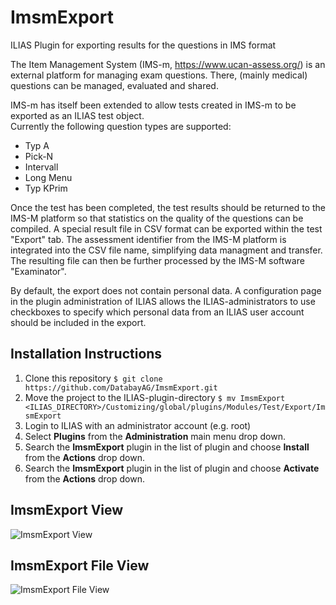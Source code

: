 # ImsmExport
ILIAS Plugin for exporting results for the questions in IMS format

The Item Management System (IMS-m, https://www.ucan-assess.org/) is an external platform for managing exam questions.
There, (mainly medical) questions can be managed, evaluated and shared.

IMS-m has itself been extended to allow tests created in IMS-m to be exported as an ILIAS test object.  
Currently the following question types are  supported:

* Typ A
* Pick-N
* Intervall
* Long Menu
* Typ KPrim

Once the test has been completed, the test results should be returned to the IMS-M platform so that statistics on the quality of the questions can be compiled. A special result file in CSV format can be exported within the test "Export" tab. The assessment identifier from the IMS-M platform is integrated into the CSV file name, simplifying data managment and transfer. The resulting file can then be further processed by the IMS-M software "Examinator".

By default, the export does not contain personal data. A configuration page in the plugin administration of ILIAS allows the ILIAS-administrators to use checkboxes to specify which personal data from an ILIAS user account should be included in the export.


## Installation Instructions
1. Clone this repository
   `$ git clone https://github.com/DatabayAG/ImsmExport.git`
2. Move the project to the ILIAS-plugin-directory
   `$ mv ImsmExport <ILIAS_DIRECTORY>/Customizing/global/plugins/Modules/Test/Export/ImsmExport`
3. Login to ILIAS with an administrator account (e.g. root)
4. Select **Plugins** from the **Administration** main menu drop down.
5. Search the **ImsmExport** plugin in the list of plugin and choose **Install** from the **Actions** drop down.
6. Search the **ImsmExport** plugin in the list of plugin and choose **Activate** from the **Actions** drop down.


## ImsmExport  View
![ImsmExport View](https://databayag.github.io/ImsmExport/IMSm_export.png)

## ImsmExport  File View
![ImsmExport File View](https://databayag.github.io/ImsmExport/imsm_export_file.png)
